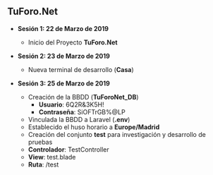 ## TuForo.Net

*  **Sesión 1: 22 de Marzo de 2019**  
    * Inicio del Proyecto **TuForo.Net**    

*  **Sesión 2: 23 de Marzo de 2019**  
    * Nueva terminal de desarrollo (**Casa**)    

*  **Sesión 3: 25 de Marzo de 2019**  
    * Creación de la BBDD (**TuForoNet_DB**)  
      * **Usuario**: 6Q2R&3K5H!  
      * **Contraseña**: SiOFTrGB%@LP  
    * Vinculada la BBDD a Laravel (**.env**)  
    * Establecido el huso horario a **Europe/Madrid**  
    * Creación del conjunto **test** para investigación y desarrollo de pruebas  
    * **Controlador**: TestController  
    * **View**: test.blade  
    * **Ruta**: /test  
